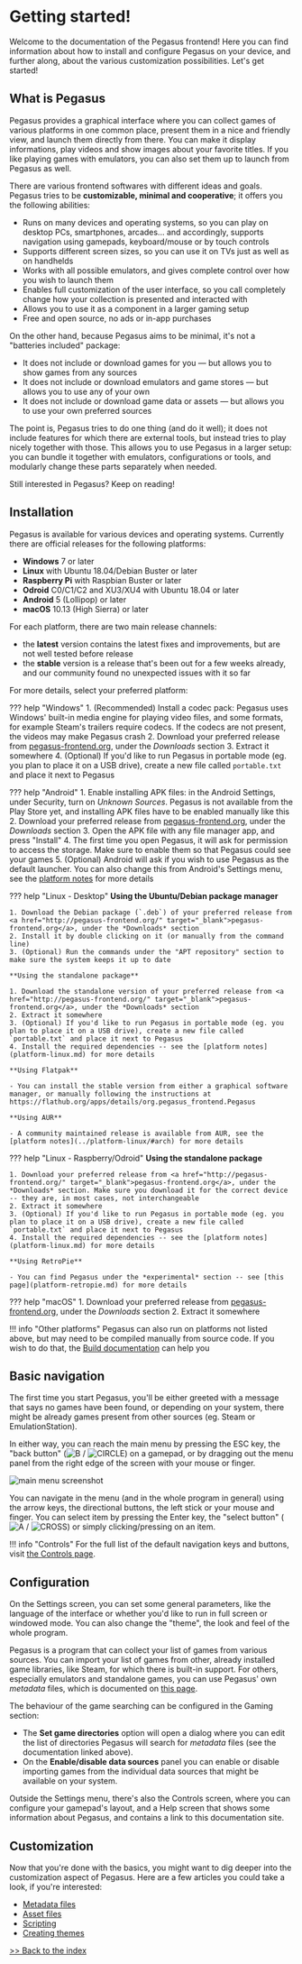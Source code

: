 # <i class="fas fa-fire" style="color:#ff4136"></i> Getting started!

Welcome to the documentation of the Pegasus frontend! Here you can find information about how to install and configure Pegasus on your device, and further along, about the various customization possibilities. Let's get started!

## <i class="fas fa-question-circle" style="color:#82c91e"></i> What is Pegasus

Pegasus provides a graphical interface where you can collect games of various platforms in one common place, present them in a nice and friendly view, and launch them directly from there. You can make it display informations, play videos and show images about your favorite titles. If you like playing games with emulators, you can also set them up to launch from Pegasus as well.

There are various frontend softwares with different ideas and goals. Pegasus tries to be **customizable, minimal and cooperative**; it offers you the following abilities:

- Runs on many devices and operating systems, so you can play on desktop PCs, smartphones, arcades... and accordingly, supports navigation using gamepads, keyboard/mouse or by touch controls
- Supports different screen sizes, so you can use it on TVs just as well as on handhelds
- Works with all possible emulators, and gives complete control over how you wish to launch them
- Enables full customization of the user interface, so you call completely change how your collection is presented and interacted with
- Allows you to use it as a component in a larger gaming setup
- Free and open source, no ads or in-app purchases

On the other hand, because Pegasus aims to be minimal, it's not a "batteries included" package:

- It does not include or download games for you &mdash; but allows you to show games from any sources
- It does not include or download emulators and game stores &mdash; but allows you to use any of your own
- It does not include or download game data or assets &mdash; but allows you to use your own preferred sources

The point is, Pegasus tries to do one thing (and do it well); it does not include features for which there are external tools, but instead tries to play nicely together with those. This allows you to use Pegasus in a larger setup: you can bundle it together with emulators, configurations or tools, and modularly change these parts separately when needed.

Still interested in Pegasus? Keep on reading!


## <i class="fas fa-download" style="color:#2ecc40"></i> Installation

Pegasus is available for various devices and operating systems. Currently there are official releases for the following platforms:

- **Windows** 7 or later
- **Linux** with Ubuntu 18.04/Debian Buster or later
- **Raspberry Pi** with Raspbian Buster or later
- **Odroid** C0/C1/C2 and XU3/XU4 with Ubuntu 18.04 or later
- **Android** 5 (Lollipop) or later
- **macOS** 10.13 (High Sierra) or later

For each platform, there are two main release channels:

- the **latest** version contains the latest fixes and improvements, but are not well tested before release
- the **stable** version is a release that's been out for a few weeks already, and our community found no unexpected issues with it so far

For more details, select your preferred platform:

??? help "Windows"
    1. (Recommended) Install a codec pack: Pegasus uses Windows' built-in media engine for playing video files, and some formats, for example Steam's trailers require codecs. If the codecs are not present, the videos may make Pegasus crash
    2. Download your preferred release from <a href="http://pegasus-frontend.org/" target="_blank">pegasus-frontend.org</a>, under the *Downloads* section
    3. Extract it somewhere
    4. (Optional) If you'd like to run Pegasus in portable mode (eg. you plan to place it on a USB drive), create a new file called `portable.txt` and place it next to Pegasus

??? help "Android"
    1. Enable installing APK files: in the Android Settings, under Security, turn on *Unknown Sources*. Pegasus is not available from the Play Store yet, and installing APK files have to be enabled manually like this
    2. Download your preferred release from <a href="http://pegasus-frontend.org/" target="_blank">pegasus-frontend.org</a>, under the *Downloads* section
    3. Open the APK file with any file manager app, and press "Install"
    4. The first time you open Pegasus, it will ask for permission to access the storage. Make sure to enable them so that Pegasus could see your games
    5. (Optional) Android will ask if you wish to use Pegasus as the default launcher. You can also change this from Android's Settings menu, see the [platform notes](../platform-android/#default-launcher) for more details

??? help "Linux - Desktop"
    **Using the Ubuntu/Debian package manager**

    1. Download the Debian package (`.deb`) of your preferred release from <a href="http://pegasus-frontend.org/" target="_blank">pegasus-frontend.org</a>, under the *Downloads* section
    2. Install it by double clicking on it (or manually from the command line)
    3. (Optional) Run the commands under the "APT repository" section to make sure the system keeps it up to date

    **Using the standalone package**

    1. Download the standalone version of your preferred release from <a href="http://pegasus-frontend.org/" target="_blank">pegasus-frontend.org</a>, under the *Downloads* section
    2. Extract it somewhere
    3. (Optional) If you'd like to run Pegasus in portable mode (eg. you plan to place it on a USB drive), create a new file called `portable.txt` and place it next to Pegasus
    4. Install the required dependencies -- see the [platform notes](platform-linux.md) for more details

    **Using Flatpak**

    - You can install the stable version from either a graphical software manager, or manually following the instructions at https://flathub.org/apps/details/org.pegasus_frontend.Pegasus

    **Using AUR**

    - A community maintained release is available from AUR, see the [platform notes](../platform-linux/#arch) for more details

??? help "Linux - Raspberry/Odroid"
    **Using the standalone package**

    1. Download your preferred release from <a href="http://pegasus-frontend.org/" target="_blank">pegasus-frontend.org</a>, under the *Downloads* section. Make sure you download it for the correct device -- they are, in most cases, not interchangeable
    2. Extract it somewhere
    3. (Optional) If you'd like to run Pegasus in portable mode (eg. you plan to place it on a USB drive), create a new file called `portable.txt` and place it next to Pegasus
    4. Install the required dependencies -- see the [platform notes](platform-linux.md) for more details

    **Using RetroPie**

    - You can find Pegasus under the *experimental* section -- see [this page](platform-retropie.md) for more details

??? help "macOS"
    1. Download your preferred release from <a href="http://pegasus-frontend.org/" target="_blank">pegasus-frontend.org</a>, under the *Downloads* section
    2. Extract it somewhere

!!! info "Other platforms"
    Pegasus can also run on platforms not listed above, but may need to be compiled manually from source code. If you wish to do that, the [Build documentation](../dev/build.md) can help you

## <i class="fas fa-mouse" style="color:#ff851b"></i> Basic navigation

The first time you start Pegasus, you'll be either greeted with a message that says no games have been found, or depending on your system, there might be already games present from other sources (eg. Steam or EmulationStation).

In either way, you can reach the main menu by pressing the ESC key, the "back button" (<img class="joybtn" src="../../img/B.png" title="B"> / <img class="joybtn" src="../../img/Circle.png" title="CIRCLE">) on a gamepad, or by dragging out the menu panel from the right edge of the screen with your mouse or finger.

![main menu screenshot](img/mainmenu.png)

You can navigate in the menu (and in the whole program in general) using the arrow keys, the directional buttons, the left stick or your mouse and finger. You can select item by pressing the Enter key, the "select button" (<img class="joybtn" src="../../img/A.png" title="A"> / <img class="joybtn" src="../../img/Cross.png" title="CROSS">) or simply clicking/pressing on an item.

!!! info "Controls"
    For the full list of the default navigation keys and buttons, visit [the Controls page](controls.md).

## <i class="fas fa-tools" style="color:#17a2b8"></i> Configuration

On the Settings screen, you can set some general parameters, like the language of the interface or whether you'd like to run in full screen or windowed mode. You can also change the "theme", the look and feel of the whole program.

Pegasus is a program that can collect your list of games from various sources. You can import your list of games from other, already installed game libraries, like Steam, for which there is built-in support. For others, especially emulators and standalone games, you can use Pegasus' own *metadata* files, which is documented on [this page](meta-files.md).

The behaviour of the game searching can be configured in the Gaming section:

- The **Set game directories** option will open a dialog where you can edit the list of directories Pegasus will search for *metadata* files (see the documentation linked above).
- On the **Enable/disable data sources** panel you can enable or disable importing games from the individual data sources that might be available on your system.

Outside the Settings menu, there's also the Controls screen, where you can configure your gamepad's layout, and a Help screen that shows some information about Pegasus, and contains a link to this documentation site.

## <i class="fas fa-fan" style="color:#b10dc9"></i> Customization

Now that you're done with the basics, you might want to dig deeper into the customization aspect of Pegasus. Here are a few articles you could take a look, if you're interested:

- [Metadata files](meta-files.md)
- [Asset files](meta-assets.md)
- [Scripting](scripting.md)
- [Creating themes](../themes/overview.md)

[>> Back to the index](../)
